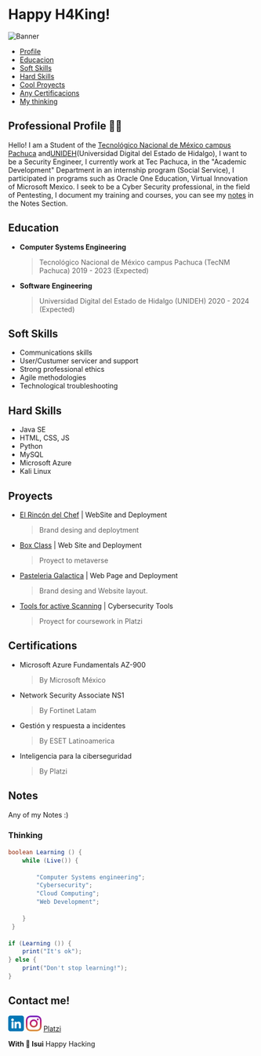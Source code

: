 # Happy H4King!
![Banner](https://github.com/IsuiLugo/IsuiLugo/blob/main/Images/Banner%20de%20LinkedIn%20Tecnolog%C3%ADa%20Negro%20Ethical%20Hacking.png?raw=true)

* [Profile](Professional-Profile)
* [Educacion](#Education)
* [Soft Skills](#Soft-Skills)
* [Hard Skills](#Hard-Skills)
* [Cool Proyects](Proyects)
* [Any Certificacions](Certifications)
* [My thinking](Thinking)



## Professional Profile 👨‍💻

Hello! I am a Student of the [Tecnológico Nacional de México campus Pachuca](http://pachuca.tecnm.mx/index.php) and[UNIDEH](http://www.unideh.edu.mx/)(Universidad Digital del Estado de Hidalgo), I want to be a Security Engineer, I currently work at Tec Pachuca, in the "Academic Development" Department in an internship program (Social Service), I participated in programs such as Oracle One Education, Virtual Innovation of Microsoft Mexico.
I seek to be a Cyber Security professional, in the field of Pentesting, I document my training and courses, you can see my [notes](#Notes) in the Notes Section.

## Education
- **Computer Systems Engineering**
    > Tecnológico Nacional de México campus Pachuca (TecNM Pachuca) 2019 - 2023 (Expected)
- **Software Engineering**
    > Universidad Digital del Estado de Hidalgo (UNIDEH) 2020 - 2024 (Expected)

## Soft Skills
* Communications skills
* User/Custumer servicer and support
* Strong professional ethics
* Agile methodologies
* Technological troubleshooting
        
## Hard Skills
* Java SE
* HTML, CSS, JS
* Python
* MySQL
* Microsoft Azure
* Kali Linux

## Proyects
* [El Rincón del Chef](https://www.xn--rincndelchef-3hb.com/) | WebSite and Deployment
  > Brand desing and deploytment
* [Box Class](https://www.boxclass.net/) | Web Site and Deployment
  > Proyect to metaverse
* [Pasteleria Galactica](https://github.com/IsuiLugo/Pasteleria) | Web Page and Deployment
  > Brand desing and Website layout.
* [Tools for active Scanning](https://github.com/IsuiLugo/EscaneoActivoDeVulnerabilidades) | Cybersecurity Tools
  > Proyect for coursework in Platzi

## Certifications
- Microsoft Azure Fundamentals AZ-900
  > By Microsoft México
- Network Security Associate NS1
  >By Fortinet Latam
- Gestión y respuesta a incidentes
  >By ESET Latinoamerica
- Inteligencia para la ciberseguridad
  >By Platzi

## Notes
Any of my Notes :)
     
### Thinking
~~~ java
boolean Learning () { 
    while (Live()) {
        
        "Computer Systems engineering";
        "Cybersecurity";
        "Cloud Computing";
        "Web Development";
        
    }
 }
 
if (Learning ()) {
    print("It's ok");   
} else {
    print("Don't stop learning!");
}
~~~
## Contact me!

<a href="https://www.linkedin.com/in/isui-lugo-martinez"><img src="https://github.com/IsuiLugo/IsuiLugo/blob/main/Images/linkedin.png?raw=true" alt="Linkedin" ></a>
<a href="https://www.instagram.com/isui_lugo_/"><img src="https://github.com/IsuiLugo/IsuiLugo/blob/main/Images/instagram.png?raw=true" alt="Linkedin" ></a>
[Platzi](https://platzi.com/r/IsuLugoM/)  

**With 💙 Isui** Happy Hacking

